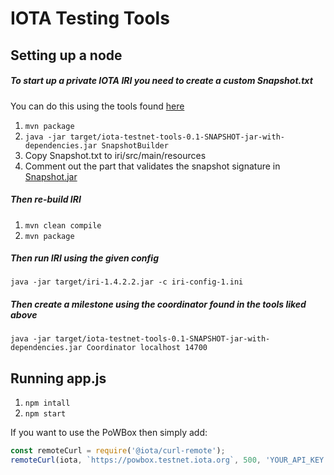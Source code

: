 # IOTA Testing Tools

## Setting up a node

##### To start up a private IOTA IRI you need to create a custom Snapshot.txt

You can do this using the tools found [here](https://github.com/schierlm/private-iota-testnet)

1. `mvn package`
2. `java -jar target/iota-testnet-tools-0.1-SNAPSHOT-jar-with-dependencies.jar SnapshotBuilder`
3. Copy Snapshot.txt to iri/src/main/resources
4. Comment out the part that validates the snapshot signature in [Snapshot.jar](https://github.com/iotaledger/iri/blob/b95606fc83f03a415750e6c1377d96a200badd6f/src/main/java/com/iota/iri/Snapshot.java#L39-L41)

##### Then re-build IRI

1. `mvn clean compile`
2. `mvn package`

##### Then run IRI using the given config

`java -jar target/iri-1.4.2.2.jar -c iri-config-1.ini`

##### Then create a milestone using the coordinator found in the tools liked above

`java -jar target/iota-testnet-tools-0.1-SNAPSHOT-jar-with-dependencies.jar Coordinator localhost 14700`

## Running app.js

1. `npm intall`
2. `npm start`

If you want to use the PoWBox then simply add:

```javascript
const remoteCurl = require('@iota/curl-remote');
remoteCurl(iota, `https://powbox.testnet.iota.org`, 500, 'YOUR_API_KEY');
```